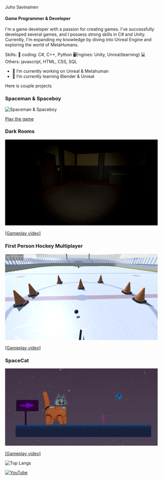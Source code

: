 Juho Savinainen
#### Game Programmer & Developer

I'm a game developer with a passion for creating games. I've successfully developed several games, and I possess strong skills in C# and Unity. Currently, I'm expanding my knowledge by diving into Unreal Engine and exploring the world of MetaHumans.

Skills: 
💾 coding: C#, C++, Python
🖥️Engines: Unity, Unreal(learning)
💻Others: javascript, HTML, CSS, SQL

- 🔭 I’m currently working on Unreal & Metahuman 
- 🌱 I’m currently learning Blender & Unreal

Here is couple projects

<h3>Spaceman & Spaceboy</h3>

<img alt="Spaceman & Spaceboy" width="500px" src="https://img.itch.zone/aW1nLzE4OTE5MzE3LnBuZw==/315x250%23c/F%2BWus1.png"/>

<a href="https://juhosavi.itch.io/spacegame">Play the game</a>

<h3>Dark Rooms</h3>

<img alt="DarkRooms" width="500px" src="https://raw.githubusercontent.com/Erto87/Erto87/main/DarkRooms.png"/></summary>

[[Gameplay video]](https://www.youtube.com/watch?v=7ZX4Ji5UHEM&ab_channel=Diskokeisari)

<h3>First Person Hockey Multiplayer</h3>

<img alt="FPH" width="500px" src="https://raw.githubusercontent.com/Erto87/Erto87/main/FPH.png?width=1193&height=671"/></summary>

[[Gameplay video]](https://www.youtube.com/watch?v=jUX5UMskR-0&ab_channel=Diskokeisari)

<h3>SpaceCat</h3>

<img alt="SpaceCat" width="500px" src="https://github.com/Juhosavi/games/blob/main/SpaceCatGame/spaccat2.jpg"/></summary>

[[Gameplay video]](https://youtu.be/9X_vHkCXZ6A)

![Top Langs](https://github-readme-stats.vercel.app/api/top-langs/?username=Juhosavi&hide_progress=true)

[<img src='https://cdn.jsdelivr.net/npm/simple-icons@3.0.1/icons/youtube.svg' alt='YouTube' height='40'>](https://www.youtube.com/@Diskokeisari/featured)
